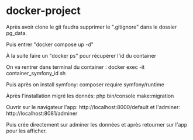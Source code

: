 # docker-project

Après avoir clone le git faudra supprimer le ".gitignore" dans le dossier pg_data.

Puis entrer "docker compose up -d"

À la suite faire un "docker ps" pour récupérer l'id du container

On va rentrer dans terminal du container : docker exec -it container_symfony_id sh

Puis après on install symfony: composer require symfony/runtime

Àprès l'installation migré les donnés: php bin/console make:migration

Ouvrir sur le navigateur l'app: http://localhost:8000/default et l'adminer: http://localhost:8081/adminer

Puis crée directement sur adminer les données et après retourner sur l'app pour les afficher.
